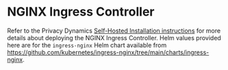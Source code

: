 # NGINX Ingress Controller

Refer to the Privacy Dynamics [Self-Hosted Installation instructions](https://www.privacydynamics.io/docs/enterprise/self-hosted-install) for more details about deploying the NGINX Ingress Controller. Helm values provided here are for the `ingress-nginx` Helm chart available from <https://github.com/kubernetes/ingress-nginx/tree/main/charts/ingress-nginx>.
